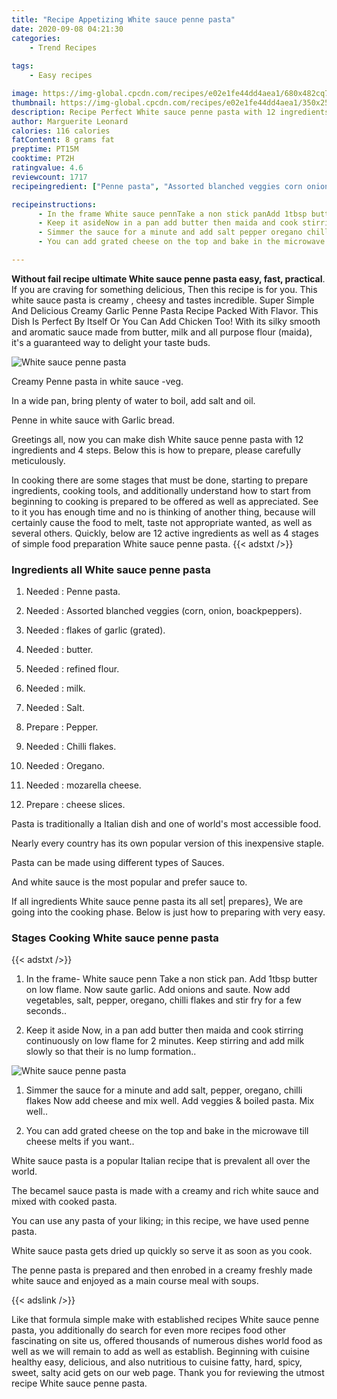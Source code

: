```yaml
---
title: "Recipe Appetizing White sauce penne pasta"
date: 2020-09-08 04:21:30
categories:
    - Trend Recipes
    
tags:
    - Easy recipes

image: https://img-global.cpcdn.com/recipes/e02e1fe44dd4aea1/680x482cq70/white-sauce-penne-pasta-recipe-main-photo.jpg
thumbnail: https://img-global.cpcdn.com/recipes/e02e1fe44dd4aea1/350x250cq70/white-sauce-penne-pasta-recipe-main-photo.jpg
description: Recipe Perfect White sauce penne pasta with 12 ingredients and 4 stages of easy cooking.
author: Marguerite Leonard
calories: 116 calories
fatContent: 8 grams fat
preptime: PT15M
cooktime: PT2H
ratingvalue: 4.6
reviewcount: 1717
recipeingredient: ["Penne pasta", "Assorted blanched veggies corn onion boackpeppers", "flakes of garlic grated", "butter", "refined flour", "milk", "Salt", "Pepper", "Chilli flakes", "Oregano", "mozarella cheese", "cheese slices"]

recipeinstructions: 
      - In the frame White sauce pennTake a non stick panAdd 1tbsp butter on low flame Now saute garlic Add onions and saute Now add vegetables salt pepper oregano chilli flakes and stir fry for a few seconds 
      - Keep it asideNow in a pan add butter then maida and cook stirring continuously on low flame for 2 minutesKeep stirring and add milk slowly so that their is no lump formation 
      - Simmer the sauce for a minute and add salt pepper oregano chilli flakesNow add cheese and mix wellAdd veggies  boiled pastaMix well 
      - You can add grated cheese on the top and bake in the microwave till cheese melts if you want

---
```




**Without fail recipe ultimate White sauce penne pasta easy, fast, practical**. If you are craving for something delicious, Then this recipe is for you. This white sauce pasta is creamy , cheesy and tastes incredible. Super Simple And Delicious Creamy Garlic Penne Pasta Recipe Packed With Flavor. This Dish Is Perfect By Itself Or You Can Add Chicken Too! With its silky smooth and aromatic sauce made from butter, milk and all purpose flour (maida), it&#39;s a guaranteed way to delight your taste buds.


![White sauce penne pasta](https://img-global.cpcdn.com/recipes/e02e1fe44dd4aea1/680x482cq70/white-sauce-penne-pasta-recipe-main-photo.jpg "White sauce penne pasta")



Creamy Penne pasta in white sauce -veg.

In a wide pan, bring plenty of water to boil, add salt and oil.

Penne in white sauce with Garlic bread.


Greetings all, now you can make dish White sauce penne pasta with 12 ingredients and 4 steps. Below this is how to prepare, please carefully meticulously.

In cooking there are some stages that must be done, starting to prepare ingredients, cooking tools, and additionally understand how to start from beginning to cooking is prepared to be offered as well as appreciated. See to it you has enough time and no is thinking of another thing, because will certainly cause the food to melt, taste not appropriate wanted, as well as several others. Quickly, below are 12 active ingredients as well as 4 stages of simple food preparation White sauce penne pasta.
{{< adstxt />}}

### Ingredients all White sauce penne pasta


1. Needed  : Penne pasta.

1. Needed  : Assorted blanched veggies (corn, onion, boackpeppers).

1. Needed  : flakes of garlic (grated).

1. Needed  : butter.

1. Needed  : refined flour.

1. Needed  : milk.

1. Needed  : Salt.

1. Prepare  : Pepper.

1. Needed  : Chilli flakes.

1. Needed  : Oregano.

1. Needed  : mozarella cheese.

1. Prepare  : cheese slices.


Pasta is traditionally a Italian dish and one of world&#39;s most accessible food.

Nearly every country has its own popular version of this inexpensive staple.

Pasta can be made using different types of Sauces.

And white sauce is the most popular and prefer sauce to.


If all ingredients White sauce penne pasta its all set| prepares}, We are going into the cooking phase. Below is just how to preparing with very easy.

### Stages Cooking White sauce penne pasta

{{< adstxt />}}


1. In the frame- White sauce penn
Take a non stick pan.
Add 1tbsp butter on low flame. 
Now saute garlic. Add onions and saute. 
Now add vegetables, salt, pepper, oregano, chilli flakes and stir fry for a few seconds..



1. Keep it aside
Now, in a pan add butter then maida and cook stirring continuously on low flame for 2 minutes.
Keep stirring and add milk slowly so that their is no lump formation..



![White sauce penne pasta](https://img-global.cpcdn.com/steps/41ed6b330b71534a/160x128cq70/white-sauce-penne-pasta-recipe-step-2-photo.jpg" "White sauce penne pasta")



1. Simmer the sauce for a minute and add salt, pepper, oregano, chilli flakes
Now add cheese and mix well.
Add veggies &amp; boiled pasta.
Mix well..



1. You can add grated cheese on the top and bake in the microwave till cheese melts if you want..




White sauce pasta is a popular Italian recipe that is prevalent all over the world.

The becamel sauce pasta is made with a creamy and rich white sauce and mixed with cooked pasta.

You can use any pasta of your liking; in this recipe, we have used penne pasta.

White sauce pasta gets dried up quickly so serve it as soon as you cook.

The penne pasta is prepared and then enrobed in a creamy freshly made white sauce and enjoyed as a main course meal with soups.


{{< adslink />}}

Like that formula simple make with established recipes White sauce penne pasta, you additionally do search for even more recipes food other fascinating on site us, offered thousands of numerous dishes world food as well as we will remain to add as well as establish. Beginning with cuisine healthy easy, delicious, and also nutritious to cuisine fatty, hard, spicy, sweet, salty acid gets on our web page. Thank you for reviewing the utmost recipe White sauce penne pasta.
